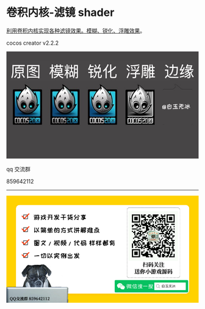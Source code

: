 
# 卷积内核-滤镜 shader

[利用卷积内核实现各种滤镜效果。模糊、锐化、浮雕效果](https://mp.weixin.qq.com/s/WAajs8p69X8UJFvNiYuNDA)。

cocos creator v2.2.2 

![](./../img/convolutions.jpg)

qq 交流群

859642112

---

![](./../img/about.jpg)